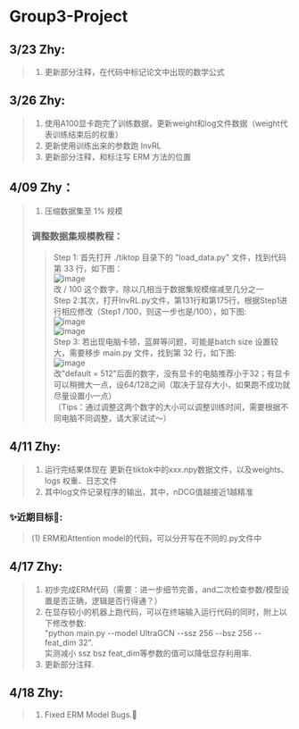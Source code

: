 
# Group3-Project

## 3/23 Zhy:

>1.  更新部分注释，在代码中标记论文中出现的数学公式

## 3/26 Zhy:

>1.  使用A100显卡跑完了训练数据，更新weight和log文件数据（weight代表训练结束后的权重）
>2.  更新使用训练出来的参数跑 InvRL 
>3.  更新部分注释，和标注写 ERM 方法的位置


## 4/09 Zhy：

>1.  压缩数据集至 1% 规模
>### 调整数据集规模教程：
>>Step 1: 首先打开 ./tiktop 目录下的 "load_data.py" 文件，找到代码第 33 行，如下图：  
>>![image](https://github.com/ZZHanyu/Group-3-Project/blob/main/IMAG/image1.png)  
>>改 / 100 这个数字，除以几相当于数据集规模缩减至几分之一  
>>Step 2:其次，打开InvRL.py文件，第131行和第175行，根据Step1进行相应修改（Step1 /100，则这一步也是/100），如下图:  
>>![image](https://github.com/ZZHanyu/Group-3-Project/blob/main/IMAG/image3.png)  
>>![image](https://github.com/ZZHanyu/Group-3-Project/blob/main/IMAG/image4.png)  
>>Step 3: 若出现电脑卡顿，蓝屏等问题，可能是batch size 设置较大，需要移步 main.py 文件，找到第 32 行，如下图:  
>>![image](https://github.com/ZZHanyu/Group-3-Project/blob/main/IMAG/image2.png)  
>>改"default = 512"后面的数字，没有显卡的电脑推荐小于32；有显卡可以稍微大一点，设64/128之间（取决于显存大小，如果跑不成功就尽量设置小一点）  
>>（Tips：通过调整这两个数字的大小可以调整训练时间，需要根据不同电脑不同调整，请大家试试～）  


## 4/11 Zhy:

>1. 运行完结果体现在 更新在tiktok中的xxx.npy数据文件，以及weights、logs 权重、日志文件
>2. 其中log文件记录程序的输出，其中，nDCG值越接近1越精准  
### ✨近期目标🌟:  
>(1) ERM和Attention model的代码，可以分开写在不同的.py文件中  

## 4/17 Zhy:

>1. 初步完成ERM代码（需要：进一步细节完善，and二次检查参数/模型设置是否正确，逻辑是否行得通？）      
>2. 在显存较小的机器上跑代码，可以在终端输入运行代码的同时，附上以下修改参数:   
>"python main.py --model UltraGCN --ssz 256 --bsz 256 --feat_dim 32".  
>实测减小 ssz bsz feat_dim等参数的值可以降低显存利用率.  
>3. 更新部分注释.   

## 4/18 Zhy:
>1. Fixed ERM Model Bugs.🐛   


